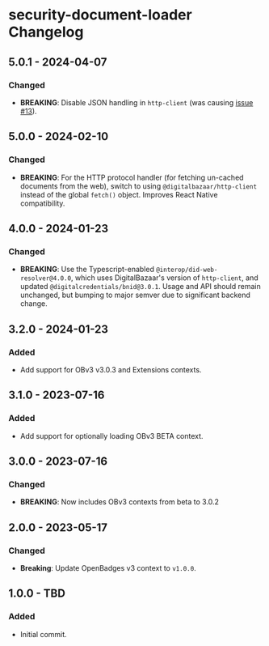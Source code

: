 # security-document-loader Changelog

## 5.0.1 - 2024-04-07
### Changed
- **BREAKING**: Disable JSON handling in `http-client` (was causing [issue #13](https://github.com/digitalcredentials/security-document-loader/issues/13)).

## 5.0.0 - 2024-02-10
### Changed
- **BREAKING**: For the HTTP protocol handler (for fetching un-cached documents
  from the web), switch to using `@digitalbazaar/http-client` instead of the
  global `fetch()` object. Improves React Native compatibility.

## 4.0.0 - 2024-01-23
### Changed
- **BREAKING**: Use the Typescript-enabled `@interop/did-web-resolver@4.0.0`, 
  which uses DigitalBazaar's version of `http-client`,
  and updated `@digitalcredentials/bnid@3.0.1`.
  Usage and API should remain unchanged, but bumping to major semver due to
  significant backend change.

## 3.2.0 - 2024-01-23
### Added
- Add support for OBv3 v3.0.3 and Extensions contexts.

## 3.1.0 - 2023-07-16
### Added
- Add support for optionally loading OBv3 BETA context.

## 3.0.0 - 2023-07-16
### Changed
- **BREAKING**: Now includes OBv3 contexts from beta to 3.0.2

## 2.0.0 - 2023-05-17
### Changed
- **Breaking**: Update OpenBadges v3 context to `v1.0.0`.

## 1.0.0 - TBD

### Added

- Initial commit.
